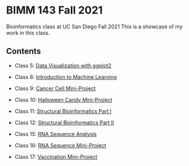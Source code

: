 # BIMM 143 Fall 2021
Bioinformatics class at UC San Diego Fall 2021
This is a showcase of my work in this class. 

## Contents

- Class 5: [Data Visualization with ggplot2](https://github.com/aangelrivera/bimm143/blob/main/Class05.R/Class05.R)

- Class 8: [Introduction to Machine Learning](https://github.com/aangelrivera/bimm143/blob/main/Class%2008.R/Class%2008.Rmd)

- Class 9: [Cancer Cell Mini-Project](https://github.com/aangelrivera/bimm143/blob/main/Class_09_MiniProject/Class_09_Mini%20Project.Rmd) 

- Class 10: [Halloween Candy Mini-Project](https://github.com/aangelrivera/bimm143/blob/main/Class%2010:%20Halloween%20Candy/Class%2010_Halloween%20Candy.Rmd) 

- Class 11: [Structural Bioinformatics Part I]() 

- Class 12: [Structural Bioinformatics Part II](https://github.com/aangelrivera/bimm143/blob/main/Class%2011/Class%2012_Structural%20Bioinformatics%20II.Rmd) 

- Class 15: [RNA Sequence Analysis](https://github.com/aangelrivera/bimm143/blob/main/Class15/Class15.Rmd) 

- Class 16: [RNA Sequence Mini-Project](https://github.com/aangelrivera/bimm143/blob/main/Class16/Class16_MiniProject.Rmd) 

- Class 17: [Vaccination Mini-Project](https://github.com/aangelrivera/bimm143/blob/main/Class17/Class17_MiniProject.Rmd)
